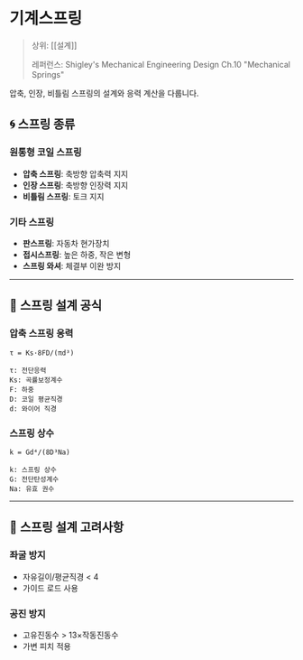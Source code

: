 # 기계스프링

> 상위: [[설계]]
> 
> 레퍼런스: Shigley's Mechanical Engineering Design Ch.10 "Mechanical Springs"

압축, 인장, 비틀림 스프링의 설계와 응력 계산을 다룹니다.

## 🌀 스프링 종류

### 원통형 코일 스프링
- **압축 스프링**: 축방향 압축력 지지
- **인장 스프링**: 축방향 인장력 지지  
- **비틀림 스프링**: 토크 지지

### 기타 스프링
- **판스프링**: 자동차 현가장치
- **접시스프링**: 높은 하중, 작은 변형
- **스프링 와셔**: 체결부 이완 방지

---

## 📐 스프링 설계 공식

### 압축 스프링 응력
```
τ = Ks·8FD/(πd³)

τ: 전단응력
Ks: 곡률보정계수
F: 하중
D: 코일 평균직경
d: 와이어 직경
```

### 스프링 상수
```
k = Gd⁴/(8D³Na)

k: 스프링 상수
G: 전단탄성계수
Na: 유효 권수
```

---

## 🔄 스프링 설계 고려사항

### 좌굴 방지
- 자유길이/평균직경 < 4
- 가이드 로드 사용

### 공진 방지  
- 고유진동수 > 13×작동진동수
- 가변 피치 적용